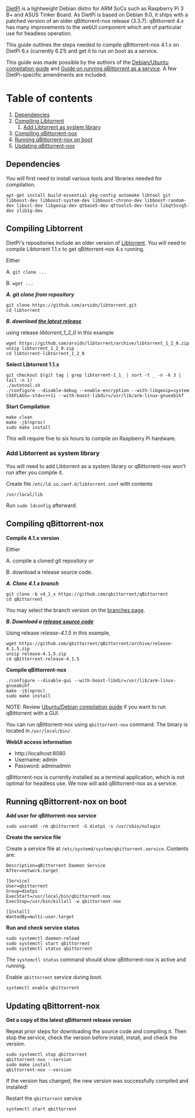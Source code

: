 [DietPi](https://dietpi.com/ "DietPi Homepage") is a lightweight Debian distro for ARM SoCs such as Raspberry Pi 3 B+ and ASUS Tinker Board. As DietPi is based on Debian 9.0, it ships with a patched version of an older qBittorrent-nox release (3.3.7). qBittorrent 4.x has many improvements to the webUI component which are of particular use for headless operation. 

This guide outlines the steps needed to compile qBittorrent-nox 4.1.x on DietPi 6.x (currently 6.21) and get it to run on boot as a service.  

This guide was made possible by the authors of the [Debian/Ubuntu compilation guide](https://github.com/qbittorrent/qBittorrent/wiki/Compiling-qBittorrent-on-Debian-and-Ubuntu "Debian/Ubuntu compilation guide") and [Guide on running qBittorrent as a service](https://github.com/qbittorrent/qBittorrent/wiki/Setting-up-qBittorrent-on-Ubuntu-server-as-daemon-with-Web-interface-(15.04-and-newer) "Guide on running qBittorrent as a service"). A few DietPi-specific amendments are included. 
    
# Table of contents
1. [Dependencies](#dependencies)
2. [Compiling Libtorrent](#libtorrent)
    1. [Add Libtorrent as system library](#systemlibrary)
3. [Compiling qBittorrent-nox](#qbittorrentnox)
4. [Running qBittorrent-nox on boot](#onboot)
5. [Updating qBittorrent-nox](#upqbt)

## Dependencies <a name="dependencies"></a>
You will first need to install various tools and libraries needed for compilation. 

`apt-get install build-essential pkg-config automake libtool git libboost-dev libboost-system-dev libboost-chrono-dev libboost-random-dev libssl-dev libgeoip-dev qtbase5-dev qttools5-dev-tools libqt5svg5-dev zlib1g-dev`

## Compiling Libtorrent <a name="libtorrent"></a>
DietPi's repositories include an older version of [Libtorrent](https://libtorrent.org/ "Libtorrent"). You will need to compile Libtorrent 1.1.x to get qBittorrent-nox 4.x running. 

Either

A. `git clone ...`

B. `wget ...`

***A. git clone from repository***

~~~~
git clone https://github.com/arvidn/libtorrent.git
cd libtorrent
~~~~~

***B. download [the latest release](https://github.com/arvidn/libtorrent/releases)***

using release *libtorrent_1_2_0* in this example
~~~~~
wget https://github.com/arvidn/libtorrent/archive/libtorrent_1_2_0.zip
unzip libtorrent_1_2_0.zip
cd libtorrent-libtorrent_1_2_0
~~~~~


**Select Libtorrent 1.1.x**

~~~~
git checkout $(git tag | grep libtorrent-1_1_ | sort -t _ -n -k 3 | tail -n 1)
./autotool.sh
./configure --disable-debug --enable-encryption --with-libgeoip=system CXXFLAGS=-std=c++11 --with-boost-libdir=/usr/lib/arm-linux-gnueabihf 
~~~~~

**Start Compilation**

~~~~
make clean
make -j$(nproc)
sudo make install
~~~~~

This will require five to six hours to compile on Raspberry Pi hardware.

### Add Libtorrent as system library <a name="systemlibrary"></a>

You will need to add Libtorrent as a system library or qBittorrent-nox won't run after you compile it.

Create file `/etc/ld.so.conf.d/libtorrent.conf` with contents

~~~~~
/usr/local/lib
~~~~~

Run `sudo ldconfig` afterward.

##  Compiling qBittorrent-nox <a name="qbittorrentnox"></a>

**Compile 4.1.x version**

Either

A. compile a cloned git repository _or_

B. download a release source code.

***A. Clone 4.1.x branch***

~~~~
git clone -b v4_1_x https://github.com/qbittorrent/qBittorrent
cd qBittorrent
~~~~~

You may select the branch version on the [branches page](https://github.com/qbittorrent/qBittorrent/branches). 

***B. Download a [release source code](https://github.com/qbittorrent/qBittorrent/releases)***

Using release *release-4.1.5* in this example,

~~~~
wget https://github.com/qbittorrent/qBittorrent/archive/release-4.1.5.zip
unzip release-4.1.5.zip
cd qBittorrent-release-4.1.5
~~~~~

**Compile qBittorrent-nox**

~~~~
./configure --disable-gui --with-boost-libdir=/usr/lib/arm-linux-gnueabihf
make -j$(nproc)
sudo make install
~~~~~

NOTE: Review [Ubuntu/Debian compilation guide](https://github.com/qbittorrent/qBittorrent/wiki/Compiling-qBittorrent-on-Debian-and-Ubuntu#Compiling_qBittorrent_with_the_GUI) if you want to run qBittorrent with a GUI.

You can run qBittorrent-nox using `qbittorrent-nox` command. The binary is located in `/usr/local/bin/`.

**WebUI access information**
* http://localhost:8080
* Username: admin
* Password: adminadmin

qBittorrent-nox is currently installed as a terminal application, which is not optimal for headless use. We now will add qBittorrent-nox as a service.

##  Running qBittorrent-nox on boot <a name="onboot"></a>

**Add user for qBittorrent-nox service**

~~~~
sudo useradd -rm qbittorrent -G dietpi -s /usr/sbin/nologin
~~~~

**Create the service file**

Create a service file at `/etc/systemd/system/qbittorrent.service`.  Contents are:
~~~~
Description=qBittorrent Daemon Service
After=network.target

[Service]
User=qbittorrent
Group=dietpi
ExecStart=/usr/local/bin/qbittorrent-nox
ExecStop=/usr/bin/killall -w qbittorrent-nox

[Install]
WantedBy=multi-user.target
~~~~~   
**Run and check service status**
~~~~
sudo systemctl daemon-reload
sudo systemctl start qbittorrent
sudo systemctl status qbittorrent
~~~~~

The `systemctl status` command should show qBittorrent-nox is active and running.

Enable `qbittorrent` service during boot.

~~~~
systemctl enable qbittorrent
~~~~~

## Updating qBittorrent-nox <a name="upqbt"></a>

**Get a copy of the latest qBittorrent release version**

Repeat prior steps for downloading the source code and compiling it.  Then stop the service, check the version before install, install, and check the version.

~~~~
sudo systemctl stop qbittorrent
qbittorrent-nox --version
sudo make install
qbittorrent-nox --version
~~~~

If the version has changed, the new version was successfully compiled and installed!

Restart the `qbittorrent` service

~~~~
systemctl start qbittorrent
~~~~